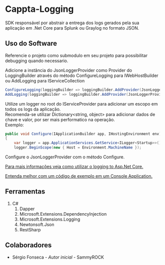 # Cappta-Logging
SDK responsável por abstrair a entrega dos logs gerados pela sua aplicação em .Net Core para Splunk ou Graylog no formato JSON.

## Uso do Software
Referencie o projeto como submodulo em seu projeto para possibilitar debugging quando necessario.

Adicione a instância do JsonLoggerProvider como Provider do LoggingBuilder através do método ConfigureLogging para IWebHostBuilder ou AddLogging para IServiceCollection
```csharp
ConfigureLogging(loggingBuilder => loggingBuilder.AddProvider(JsonLoggerProvider.Instance))
AddLogging(loggingBuilder => loggingBuilder.AddProvider(JsonLoggerProvider.Instance))
```

Utilize um logger no root do IServiceProvider para adicionar um escopo em todos os logs da aplicação.   
Recomenda-se utilizar Dictionary<string, object> para adicionar dados de chave e valor, por ser mais performatico na operação.   
Exemplo:
```csharp
public void Configure(IApplicationBuilder app, IHostingEnvironment env)
{
	var logger = app.ApplicationServices.GetService<ILogger<Startup>>();
	logger.BeginScope(new { Host = Environment.MachineName });
```

Configure o JsonLoggerProvider com o método Configure.

[Para mais informações veja como utilizar o logging to Asp.Net Core.](https://docs.microsoft.com/en-us/aspnet/core/fundamentals/logging/?view=aspnetcore-2.2)

[Entenda melhor com um código de exemplo em um Console Application.](https://github.com/Cappta/Cappta-Logging/blob/master/Sample/Program.cs)

## Ferramentas
1. C#
   1. Dapper
   1. Microsoft.Extensions.DependencyInjection
   1. Microsoft.Extensions.Logging
   1. Newtonsoft.Json
   1. RestSharp
 
 ## Colaboradores
 - Sérgio Fonseca - _Autor inicial_ - SammyROCK
